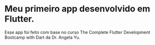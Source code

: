 # Meu primeiro app desenvolvido em Flutter.

Esse app foi feito com base no curso The Complete Flutter Development Bootcamp with Dart da Dr. Angela Yu.
